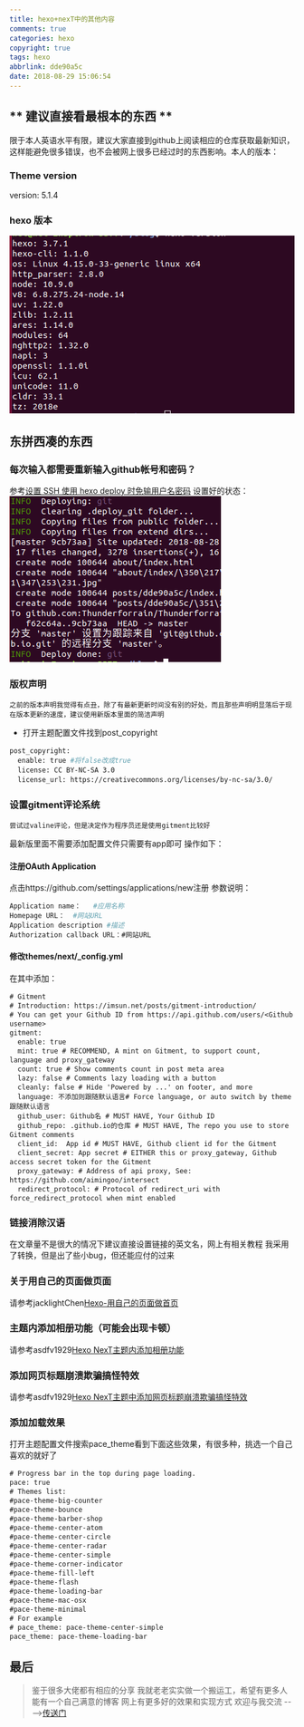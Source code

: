 ```yaml
---
title: hexo+nexT中的其他内容
comments: true
categories: hexo
copyright: true
tags: hexo
abbrlink: dde90a5c
date: 2018-08-29 15:06:54
---
```

## ** 建议直接看最根本的东西 **

限于本人英语水平有限，建议大家直接到github上阅读相应的仓库获取最新知识，这样能避免很多错误，也不会被网上很多已经过时的东西影响。本人的版本：
### Theme version
version: 5.1.4
 <!-- more -->
### hexo 版本
![版本号](hexo+nexT+something/1.png)

## 东拼西凑的东西

### 每次输入都需要重新输入github帐号和密码？

参考[设置 SSH 使用 hexo deploy 时免输用户名密码](https://blog.csdn.net/hhgggggg/article/details/77853665)
设置好的状态：
![效果](hexo+nexT+something/2.png)
### 版权声明

	之前的版本声明我觉得有点丑，除了有最新更新时间没有别的好处，而且那些声明明显落后于现在版本更新的速度，建议使用新版本里面的简洁声明
 * 打开主题配置文件找到post_copyright
```bash
post_copyright:
  enable: true #将false改成true
  license: CC BY-NC-SA 3.0
  license_url: https://creativecommons.org/licenses/by-nc-sa/3.0/
```
### 设置gitment评论系统

	尝试过valine评论，但是决定作为程序员还是使用gitment比较好
最新版里面不需要添加配置文件只需要有app即可
操作如下：
#### 注册OAuth Application

点击https://github.com/settings/applications/new注册
参数说明：
```bash
Application name：   #应用名称
Homepage URL：  #网站URL
Application description #描述
Authorization callback URL：#网站URL
```
#### 修改themes/next/_config.yml

在其中添加：
```
# Gitment
# Introduction: https://imsun.net/posts/gitment-introduction/
# You can get your Github ID from https://api.github.com/users/<Github username>
gitment:
  enable: true
  mint: true # RECOMMEND, A mint on Gitment, to support count, language and proxy_gateway
  count: true # Show comments count in post meta area
  lazy: false # Comments lazy loading with a button
  cleanly: false # Hide 'Powered by ...' on footer, and more
  language: 不添加则跟随默认语言# Force language, or auto switch by theme跟随默认语言
  github_user: Github名 # MUST HAVE, Your Github ID
  github_repo: .github.io的仓库 # MUST HAVE, The repo you use to store Gitment comments
  client_id:  App id # MUST HAVE, Github client id for the Gitment
  client_secret: App secret # EITHER this or proxy_gateway, Github access secret token for the Gitment
  proxy_gateway: # Address of api proxy, See: https://github.com/aimingoo/intersect
  redirect_protocol: # Protocol of redirect_uri with force_redirect_protocol when mint enabled

```

### 链接消除汉语

在文章量不是很大的情况下建议直接设置链接的英文名，网上有相关教程
我采用了转换，但是出了些小bug，但还能应付的过来

### 关于用自己的页面做页面

请参考jacklightChen[Hexo-用自己的页面做首页](blog.lightina.cn/2016/10/27/HexoOverview/)

### 主题内添加相册功能（可能会出现卡顿）

请参考asdfv1929[Hexo NexT主题内添加相册功能](https://asdfv1929.github.io/2018/05/26/next-add-photos/)

### 添加网页标题崩溃欺骗搞怪特效

请参考asdfv1929[Hexo NexT主题中添加网页标题崩溃欺骗搞怪特效](https://asdfv1929.github.io/2018/01/25/crash-cheat/)

### 添加加载效果
打开主题配置文件搜索pace_theme看到下面这些效果，有很多种，挑选一个自己喜欢的就好了
```
# Progress bar in the top during page loading.
pace: true
# Themes list:
#pace-theme-big-counter
#pace-theme-bounce
#pace-theme-barber-shop
#pace-theme-center-atom
#pace-theme-center-circle
#pace-theme-center-radar
#pace-theme-center-simple
#pace-theme-corner-indicator
#pace-theme-fill-left
#pace-theme-flash
#pace-theme-loading-bar
#pace-theme-mac-osx
#pace-theme-minimal
# For example
# pace_theme: pace-theme-center-simple
pace_theme: pace-theme-loading-bar
```


## 最后
> 鉴于很多大佬都有相应的分享
> 我就老老实实做一个搬运工，希望有更多人能有一个自己满意的博客
> 网上有更多好的效果和实现方式
> 欢迎与我交流     ---->[传送门](https://tfrain.github.io/about/)

